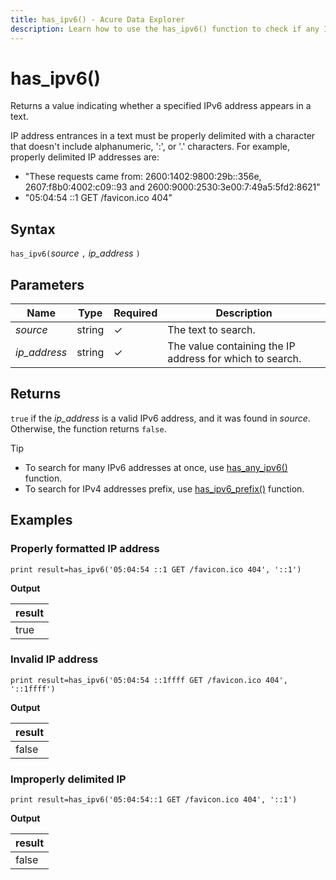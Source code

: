 ```yaml
---
title: has_ipv6() - Acure Data Explorer
description: Learn how to use the has_ipv6() function to check if any IPv6 addresses appear in the text.
---
```


# has_ipv6()

Returns a value indicating whether a specified IPv6 address appears in a text.

IP address entrances in a text must be properly delimited with a character that doesn't include alphanumeric, ':', or '.' characters. For example, properly delimited IP addresses are:

* "These requests came from: 2600:1402:9800:29b::356e, 2607:f8b0:4002:c09::93 and 2600:9000:2530:3e00:7:49a5:5fd2:8621"
* "05:04:54 ::1 GET /favicon.ico 404"

## Syntax

`has_ipv6(`*source* `,` *ip_address* `)`

## Parameters

| Name | Type | Required | Description |
|--|--|--|--|
| *source* | string | &check; | The text to search.|
| *ip_address* | string | &check; | The value containing the IP address for which to search.|

## Returns

`true` if the *ip_address* is a valid IPv6 address, and it was found in *source*. Otherwise, the function returns `false`.

> [!TIP]
>
> * To search for many IPv6 addresses at once, use [has_any_ipv6()](has-any-ipv6-function.md) function.
> * To search for IPv4 addresses prefix, use [has_ipv6_prefix()](has-ipv6-prefix-function.md) function.

## Examples

### Properly formatted IP address

```kusto
print result=has_ipv6('05:04:54 ::1 GET /favicon.ico 404', '::1')
```

**Output**

|result|
|--|
|true|

### Invalid IP address

```kusto
print result=has_ipv6('05:04:54 ::1ffff GET /favicon.ico 404', '::1ffff')
```

**Output**

|result|
|--|
|false|

### Improperly delimited IP

```kusto
print result=has_ipv6('05:04:54::1 GET /favicon.ico 404', '::1')
```

**Output**

|result|
|--|
|false|
